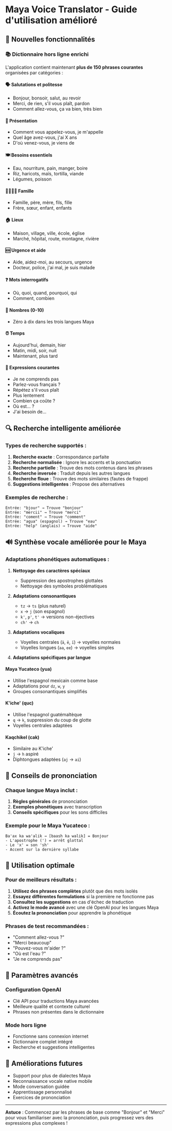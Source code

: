 # Maya Voice Translator - Guide d'utilisation amélioré

## 🌟 Nouvelles fonctionnalités

### 📚 Dictionnaire hors ligne enrichi

L'application contient maintenant **plus de 150 phrases courantes** organisées par catégories :

#### 🗣️ Salutations et politesse
- Bonjour, bonsoir, salut, au revoir
- Merci, de rien, s'il vous plaît, pardon
- Comment allez-vous, ça va bien, très bien

#### 👥 Présentation
- Comment vous appelez-vous, je m'appelle
- Quel âge avez-vous, j'ai X ans
- D'où venez-vous, je viens de

#### 🍽️ Besoins essentiels
- Eau, nourriture, pain, manger, boire
- Riz, haricots, maïs, tortilla, viande
- Légumes, poisson

#### 👨‍👩‍👧‍👦 Famille
- Famille, père, mère, fils, fille
- Frère, sœur, enfant, enfants

#### 🏠 Lieux
- Maison, village, ville, école, église
- Marché, hôpital, route, montagne, rivière

#### 🆘 Urgence et aide
- Aide, aidez-moi, au secours, urgence
- Docteur, police, j'ai mal, je suis malade

#### ❓ Mots interrogatifs
- Où, quoi, quand, pourquoi, qui
- Comment, combien

#### 🔢 Nombres (0-10)
- Zéro à dix dans les trois langues Maya

#### ⏰ Temps
- Aujourd'hui, demain, hier
- Matin, midi, soir, nuit
- Maintenant, plus tard

#### 💬 Expressions courantes
- Je ne comprends pas
- Parlez-vous français ?
- Répétez s'il vous plaît
- Plus lentement
- Combien ça coûte ?
- Où est... ?
- J'ai besoin de...

## 🔍 Recherche intelligente améliorée

### Types de recherche supportés :

1. **Recherche exacte** : Correspondance parfaite
2. **Recherche normalisée** : Ignore les accents et la ponctuation
3. **Recherche partielle** : Trouve des mots contenus dans les phrases
4. **Recherche inversée** : Traduit depuis les autres langues
5. **Recherche floue** : Trouve des mots similaires (fautes de frappe)
6. **Suggestions intelligentes** : Propose des alternatives

### Exemples de recherche :

```
Entrée: "bjour" → Trouve "bonjour"
Entrée: "mercii" → Trouve "merci" 
Entrée: "coment" → Trouve "comment"
Entrée: "agua" (espagnol) → Trouve "eau"
Entrée: "help" (anglais) → Trouve "aide"
```

## 🔊 Synthèse vocale améliorée pour le Maya

### Adaptations phonétiques automatiques :

1. **Nettoyage des caractères spéciaux**
   - Suppression des apostrophes glottales
   - Nettoyage des symboles problématiques

2. **Adaptations consonantiques**
   - `tz` → `ts` (plus naturel)
   - `x` → `j` (son espagnol)
   - `k'`, `p'`, `t'` → versions non-éjectives
   - `ch'` → `ch`

3. **Adaptations vocaliques**
   - Voyelles centrales (`ä`, `ë`, `ï`) → voyelles normales
   - Voyelles longues (`aa`, `ee`) → voyelles simples

4. **Adaptations spécifiques par langue**

#### Maya Yucateco (yua)
- Utilise l'espagnol mexicain comme base
- Adaptations pour `dz`, `w`, `y`
- Groupes consonantiques simplifiés

#### K'iche' (quc)
- Utilise l'espagnol guatémaltèque
- `q` → `k`, suppression du coup de glotte
- Voyelles centrales adaptées

#### Kaqchikel (cak)
- Similaire au K'iche'
- `j` → `h` aspiré
- Diphtongues adaptées (`aj` → `ai`)

## 📖 Conseils de prononciation

### Chaque langue Maya inclut :

1. **Règles générales** de prononciation
2. **Exemples phonétiques** avec transcription
3. **Conseils spécifiques** pour les sons difficiles

### Exemple pour le Maya Yucateco :
```
Ba'ax ka wa'alik → [baash ka walik] = Bonjour
- L'apostrophe (') = arrêt glottal
- Le 'x' = son 'sh'
- Accent sur la dernière syllabe
```

## 🎯 Utilisation optimale

### Pour de meilleurs résultats :

1. **Utilisez des phrases complètes** plutôt que des mots isolés
2. **Essayez différentes formulations** si la première ne fonctionne pas
3. **Consultez les suggestions** en cas d'échec de traduction
4. **Activez le mode avancé** avec une clé OpenAI pour les langues Maya
5. **Écoutez la prononciation** pour apprendre la phonétique

### Phrases de test recommandées :
- "Comment allez-vous ?"
- "Merci beaucoup"
- "Pouvez-vous m'aider ?"
- "Où est l'eau ?"
- "Je ne comprends pas"

## 🔧 Paramètres avancés

### Configuration OpenAI
- Clé API pour traductions Maya avancées
- Meilleure qualité et contexte culturel
- Phrases non présentes dans le dictionnaire

### Mode hors ligne
- Fonctionne sans connexion internet
- Dictionnaire complet intégré
- Recherche et suggestions intelligentes

## 🚀 Améliorations futures

- Support pour plus de dialectes Maya
- Reconnaissance vocale native mobile
- Mode conversation guidée
- Apprentissage personnalisé
- Exercices de prononciation

---

**Astuce** : Commencez par les phrases de base comme "Bonjour" et "Merci" pour vous familiariser avec la prononciation, puis progressez vers des expressions plus complexes !
